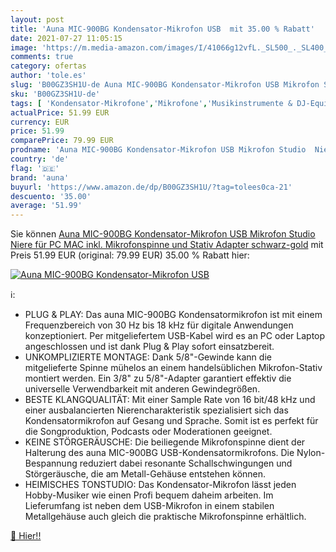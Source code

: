 ```yaml
---
layout: post
title: 'Auna MIC-900BG Kondensator-Mikrofon USB  mit 35.00 % Rabatt'
date: 2021-07-27 11:05:15
image: 'https://m.media-amazon.com/images/I/41066g12vfL._SL500_._SL400_.jpg'
comments: true
category: ofertas
author: 'tole.es'
slug: 'B00GZ3SH1U-de Auna MIC-900BG Kondensator-Mikrofon USB Mikrofon Studio...'
sku: 'B00GZ3SH1U-de'
tags: [ 'Kondensator-Mikrofone','Mikrofone','Musikinstrumente & DJ-Equipment','Musikinstrumente & Equipment','auna', ]
actualPrice: 51.99 EUR
currency: EUR
price: 51.99
comparePrice: 79.99 EUR
prodname: 'Auna MIC-900BG Kondensator-Mikrofon USB Mikrofon Studio  Niere  für PC  MAC  inkl. Mikrofonspinne und Stativ Adapter  schwarz-gold'
country: 'de'
flag: '🇩🇪'
brand: 'auna'
buyurl: 'https://www.amazon.de/dp/B00GZ3SH1U/?tag=tolees0ca-21'
descuento: '35.00'
average: '51.99'
---
```


Sie können [Auna MIC-900BG Kondensator-Mikrofon USB Mikrofon Studio  Niere  für PC  MAC  inkl. Mikrofonspinne und Stativ Adapter  schwarz-gold](https://www.amazon.de/dp/B00GZ3SH1U/?tag=tolees0ca-21) mit Preis 51.99 EUR (original: 79.99 EUR) 35.00 % Rabatt hier:

[![Auna MIC-900BG Kondensator-Mikrofon USB ](https://m.media-amazon.com/images/I/41066g12vfL._SL500_._SL400_.jpg)](https://www.amazon.de/dp/B00GZ3SH1U/?tag=tolees0ca-21)

ℹ️:

- PLUG & PLAY: Das auna MIC-900BG Kondensatormikrofon ist mit einem Frequenzbereich von 30 Hz bis 18 kHz für digitale Anwendungen konzeptioniert. Per mitgeliefertem USB-Kabel wird es an PC oder Laptop angeschlossen und ist dank Plug & Play sofort einsatzbereit.
- UNKOMPLIZIERTE MONTAGE: Dank 5/8"-Gewinde kann die mitgelieferte Spinne mühelos an einem handelsüblichen Mikrofon-Stativ montiert werden. Ein 3/8" zu 5/8"-Adapter garantiert effektiv die universelle Verwendbarkeit mit anderen Gewindegrößen.
- BESTE KLANGQUALITÄT: Mit einer Sample Rate von 16 bit/48 kHz und einer ausbalancierten Nierencharakteristik spezialisiert sich das Kondensatormikrofon auf Gesang und Sprache. Somit ist es perfekt für die Songproduktion, Podcasts oder Moderationen geeignet.
- KEINE STÖRGERÄUSCHE: Die beiliegende Mikrofonspinne dient der Halterung des auna MIC-900BG USB-Kondensatormikrofons. Die Nylon-Bespannung reduziert dabei resonante Schallschwingungen und Störgeräusche, die am Metall-Gehäuse entstehen können.
- HEIMISCHES TONSTUDIO: Das Kondensator-Mikrofon lässt jeden Hobby-Musiker wie einen Profi bequem daheim arbeiten. Im Lieferumfang ist neben dem USB-Mikrofon in einem stabilen Metallgehäuse auch gleich die praktische Mikrofonspinne erhältlich.

[🛒 Hier!!](https://www.amazon.de/dp/B00GZ3SH1U/?tag=tolees0ca-21)
